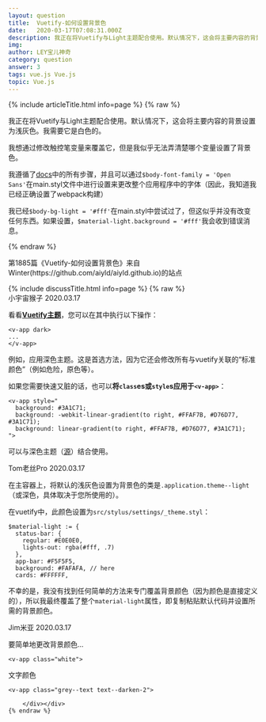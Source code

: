 ```yaml
---
layout: question
title:  Vuetify-如何设置背景色
date:   2020-03-17T07:08:31.000Z
description: 我正在将Vuetify与Light主题配合使用。默认情况下，这会将主要内容的背景设置为浅灰色。我需要它是白色的。我想通过修改触控笔变量来覆盖它，但是我...
img: 
author: LEY宝儿神奇
category: question
answer: 3
tags: vue.js Vue.js
topic: Vue.js
---
```

<div class="article-root">
  <div class="article">
    {% include articleTitle.html info=page %}
    {% raw %}
    <div class="article-content"><p><font style="vertical-align: inherit;"><font style="vertical-align: inherit;">我正在将Vuetify与Light主题配合使用。</font><font style="vertical-align: inherit;">默认情况下，这会将主要内容的背景设置为浅灰色。</font><font style="vertical-align: inherit;">我需要它是白色的。</font></font></p>

<p><font style="vertical-align: inherit;"><font style="vertical-align: inherit;">我想通过修改触控笔变量来覆盖它，但是我似乎无法弄清楚哪个变量设置了背景色。 </font></font></p>

<p><font style="vertical-align: inherit;"><font style="vertical-align: inherit;">我遵循了</font></font><a href="https://vuetifyjs.com/en/style/theme" rel="noreferrer"><font style="vertical-align: inherit;"><font style="vertical-align: inherit;">docs</font></font></a><font style="vertical-align: inherit;"><font style="vertical-align: inherit;">中的所有步骤</font><font style="vertical-align: inherit;">，并且可以通过</font></font><code>$body-font-family = 'Open Sans'</code><font style="vertical-align: inherit;"><font style="vertical-align: inherit;">在main.styl文件中</font><font style="vertical-align: inherit;">进行设置来更改整个应用程序中的字体</font><font style="vertical-align: inherit;">（因此，我知道我已经正确设置了webpack构建）</font></font></p>

<p><font style="vertical-align: inherit;"><font style="vertical-align: inherit;">我已经</font></font><code>$body-bg-light = '#fff'</code><font style="vertical-align: inherit;"><font style="vertical-align: inherit;">在main.styl中</font><font style="vertical-align: inherit;">尝试过</font><font style="vertical-align: inherit;">了，但这似乎并没有改变任何东西。</font><font style="vertical-align: inherit;">如果设置，</font></font><code>$material-light.background = '#fff'</code><font style="vertical-align: inherit;"><font style="vertical-align: inherit;">我会收到错误消息。</font></font></p></div>
    {% endraw %}
  </div>
  <p class="winter_mark">第1885篇《Vuetify-如何设置背景色》来自Winter(https://github.com/aiyld/aiyld.github.io)的站点</p>
  <div class="discuss-wrapper">
    {% include discussTitle.html info=page %}
    {% raw %}
    <div class="discuss-item">
        <div class="discuss-parent">
          <div class="discuss-meta">
            <span class="discuss-user">小宇宙猴子</span>
            <span class="discuss-time">2020.03.17</span>
          </div>
          <div class="discuss-comment"><p><font style="vertical-align: inherit;"><font style="vertical-align: inherit;">看看</font></font><strong><a href="https://vuetifyjs.com/en/framework/theme" rel="nofollow noreferrer"><font style="vertical-align: inherit;"><font style="vertical-align: inherit;">Vuetify主题</font></font></a></strong><font style="vertical-align: inherit;"><font style="vertical-align: inherit;">，您可以在其中执行以下操作：</font></font></p>

<pre class="lang-html prettyprint-override"><code>&lt;v-app dark&gt;<font></font>
...<font></font>
&lt;/v-app&gt;<font></font>
</code></pre>

<p><font style="vertical-align: inherit;"><font style="vertical-align: inherit;">例如，应用深色主题。</font><font style="vertical-align: inherit;">这是首选方法，因为它还会修改所有与vuetify关联的“标准颜色”（例如危险，原色等）。</font></font></p>

<p><font style="vertical-align: inherit;"><font style="vertical-align: inherit;">如果您需要快速又脏的话，也可以</font></font><strong><font style="vertical-align: inherit;"><font style="vertical-align: inherit;">将</font></font><code>class</code><font style="vertical-align: inherit;"><font style="vertical-align: inherit;">es或</font></font><code>style</code><font style="vertical-align: inherit;"><font style="vertical-align: inherit;">s应用于</font></font><code>&lt;v-app&gt;</code></strong><font style="vertical-align: inherit;"><font style="vertical-align: inherit;">：</font></font></p>

<pre class="lang-html prettyprint-override"><code>&lt;v-app style="<font></font>
  background: #3A1C71;<font></font>
  background: -webkit-linear-gradient(to right, #FFAF7B, #D76D77, #3A1C71);<font></font>
  background: linear-gradient(to right, #FFAF7B, #D76D77, #3A1C71);<font></font>
"&gt;<font></font>
</code></pre>

<p><font style="vertical-align: inherit;"><font style="vertical-align: inherit;">可以与深色主题（</font></font><a href="https://forum.vuejs.org/t/how-to-change-background-color-in-vuetify/37905/2" rel="nofollow noreferrer"><font style="vertical-align: inherit;"><font style="vertical-align: inherit;">源</font></font></a><font style="vertical-align: inherit;"><font style="vertical-align: inherit;">）</font><font style="vertical-align: inherit;">结合使用</font><font style="vertical-align: inherit;">。</font></font></p></div>
        </div></div><div class="discuss-item">
        <div class="discuss-parent">
          <div class="discuss-meta">
            <span class="discuss-user">Tom老丝Pro</span>
            <span class="discuss-time">2020.03.17</span>
          </div>
          <div class="discuss-comment"><p><font style="vertical-align: inherit;"><font style="vertical-align: inherit;">在主容器上，将默认的浅灰色设置为背景色的类是</font></font><code>.application.theme--light</code><font style="vertical-align: inherit;"><font style="vertical-align: inherit;">（或深色，具体取决于您所使用的）。</font></font></p>

<p><font style="vertical-align: inherit;"><font style="vertical-align: inherit;">在vuetify中，此颜色设置为</font></font><code>src/stylus/settings/_theme.styl</code><font style="vertical-align: inherit;"><font style="vertical-align: inherit;">：</font></font></p>

<pre><code>$material-light := {<font></font>
  status-bar: {<font></font>
    regular: #E0E0E0,<font></font>
    lights-out: rgba(#fff, .7)<font></font>
  },<font></font>
  app-bar: #F5F5F5,<font></font>
  background: #FAFAFA, // here<font></font>
  cards: #FFFFFF,<font></font>
</code></pre>

<p><font style="vertical-align: inherit;"><font style="vertical-align: inherit;">不幸的是，我没有找到任何简单的方法来专门覆盖背景颜色（因为颜色是直接定义的），所以我最终覆盖了整个</font></font><code>material-light</code><font style="vertical-align: inherit;"><font style="vertical-align: inherit;">属性，即复制粘贴默认代码并设置所需的背景颜色。</font></font></p></div>
        </div></div><div class="discuss-item">
        <div class="discuss-parent">
          <div class="discuss-meta">
            <span class="discuss-user">Jim米亚</span>
            <span class="discuss-time">2020.03.17</span>
          </div>
          <div class="discuss-comment"><p><font style="vertical-align: inherit;"><font style="vertical-align: inherit;">要简单地更改背景颜色...</font></font></p>

<pre><code>&lt;v-app class="white"&gt;
</code></pre>

<p><font style="vertical-align: inherit;"><font style="vertical-align: inherit;">文字颜色</font></font></p>

<pre><code>&lt;v-app class="grey--text text--darken-2"&gt;
</code></pre></div>
        </div></div>
    {% endraw %}
  </div>
<div>
